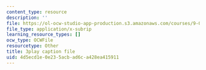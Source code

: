 ```yaml
---
content_type: resource
description: ''
file: https://ol-ocw-studio-app-production.s3.amazonaws.com/courses/9-04-sensory-systems-fall-2013/4d5ecd1e0e235acbad6ca428ea415911_TdOdc_n-ZCA.vtt
file_type: application/x-subrip
learning_resource_types: []
ocw_type: OCWFile
resourcetype: Other
title: 3play caption file
uid: 4d5ecd1e-0e23-5acb-ad6c-a428ea415911
---
```

